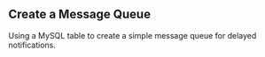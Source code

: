 Create a Message Queue
----------------------

Using a MySQL table to create a simple message queue for delayed notifications.


